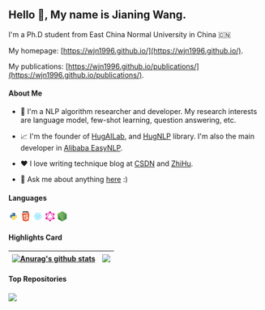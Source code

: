 <!-- <p align="center"><a href="https://anuraghazra.github.io"><img width="80%" alt="Hello, I'm Anurag. I do open source!" src="./assets/gh-readme-header.png" /></a></p>

<br /> -->
## Hello 👋, My name is Jianing Wang.

I'm a Ph.D student from East China Normal University in China 🇨🇳

My homepage: [https://wjn1996.github.io/](https://wjn1996.github.io/).

My publications: [https://wjn1996.github.io/publications/](https://wjn1996.github.io/publications/).

#### About Me

- 💼 I'm a NLP algorithm researcher and developer. My research interests are language model, few-shot learning, question answering, etc.

- 📈 I'm the founder of [HugAILab](https://github.com/HugAILab), and [HugNLP](https://github.com/wjn1996/HugNLP) library. I'm also the main developer in [Alibaba EasyNLP](https://github.com/alibaba/EasyNLP).

- ❤️ I love writing technique blog at [CSDN](https://wjn1996.blog.csdn.net/) and [ZhiHu](https://www.zhihu.com/people/wjn1996).

- 💬 Ask me about anything [here](https://github.com/wjn1996/wjn1996/issues) :)

#### Languages

<code><img height="20" alt="python" src="https://raw.githubusercontent.com/github/explore/80688e429a7d4ef2fca1e82350fe8e3517d3494d/topics/python/python.png"></code>
<code><img height="20" alt="html" src="https://raw.githubusercontent.com/github/explore/80688e429a7d4ef2fca1e82350fe8e3517d3494d/topics/html/html.png"></code>
<code><img height="20" alt="react" src="https://raw.githubusercontent.com/github/explore/80688e429a7d4ef2fca1e82350fe8e3517d3494d/topics/react/react.png"></code>
<code><img height="20" alt="graphql" src="https://raw.githubusercontent.com/github/explore/5c058a388828bb5fde0bcafd4bc867b5bb3f26f3/topics/graphql/graphql.png"></code>
<code><img height="20" alt="nodejs" src="https://raw.githubusercontent.com/github/explore/80688e429a7d4ef2fca1e82350fe8e3517d3494d/topics/nodejs/nodejs.png"></code>

#### Highlights Card

| <a href="https://github.com/wjn1996/github-readme-stats"><img align="center" src="https://github-readme-stats.vercel.app/api?username=wjn1996&show_icons=true&include_all_commits=true&theme=buefy&hide_border=true" alt="Anurag's github stats" /></a> | <a href="https://github.com/wjn1996/github-readme-stats"><img align="center" src="https://github-readme-stats.vercel.app/api/top-langs/?username=wjn1996&layout=compact&theme=buefy&hide_border=true" /></a> |
| ------------- | ------------- |

#### Top Repositories


<a href="https://github.com/wjn1996/HugNLP">
  <img align="center" src="https://github-readme-stats.vercel.app/api/pin/?username=wjn1996&repo=HugNLP&theme=buefy" />
</a>
<!-- <a href="https://github.com/anuraghazra/anuraghazra.github.io">
  <img align="center" src="https://github-readme-stats.vercel.app/api/pin/?username=anuraghazra&repo=anuraghazra.github.io&theme=buefy" />
</a> -->

<br />
<br />

<!-- <a href="https://twitter.com/CTSQx9g2TvkqC8H">
  <img align="right" alt="Jianing Wang | Twitter" width="21px" src="https://raw.githubusercontent.com/wjn1996/wjn1996/master/assets/twitter.svg" />
</a>
<a href="https://codesandbox.io/u/anuraghazra">
  <img align="right" alt="Anurag Hazra | CodeSandbox" width="20px" src="https://raw.githubusercontent.com/anuraghazra/anuraghazra/master/assets/codesandbox.svg" />
</a> -->
